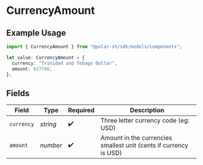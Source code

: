 # CurrencyAmount

## Example Usage

```typescript
import { CurrencyAmount } from "@polar-sh/sdk/models/components";

let value: CurrencyAmount = {
  currency: "Trinidad and Tobago Dollar",
  amount: 627706,
};
```

## Fields

| Field                                                             | Type                                                              | Required                                                          | Description                                                       |
| ----------------------------------------------------------------- | ----------------------------------------------------------------- | ----------------------------------------------------------------- | ----------------------------------------------------------------- |
| `currency`                                                        | *string*                                                          | :heavy_check_mark:                                                | Three letter currency code (eg: USD)                              |
| `amount`                                                          | *number*                                                          | :heavy_check_mark:                                                | Amount in the currencies smallest unit (cents if currency is USD) |